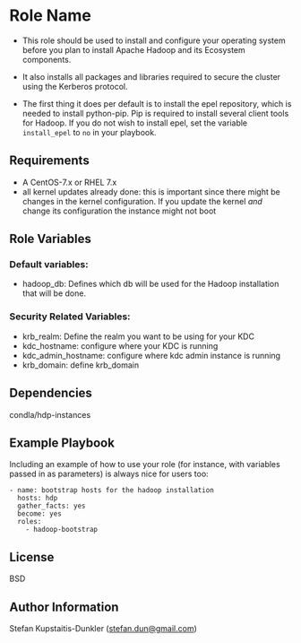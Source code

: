Role Name
=========

* This role should be used to install and configure your operating system before
you plan to install Apache Hadoop and its Ecosystem components.

* It also installs all packages and libraries required to secure the cluster
using the Kerberos protocol.

* The first thing it does per default is to install the epel repository, which is
  needed to install python-pip. Pip is required to install several client tools for Hadoop.
  If you do not wish to install epel, set the variable ```install_epel``` to
  ```no``` in your playbook.



Requirements
------------

* A CentOS-7.x or RHEL 7.x
* all kernel updates already done: this is important since there might be changes
  in the kernel configuration. If you update the kernel *and* change its configuration
  the instance might not boot

Role Variables
--------------

### Default variables:

* hadoop_db: Defines which db will be used for the Hadoop installation that will
be done.

### Security Related Variables:

* krb_realm: Define the realm you want to be using for your KDC
* kdc_hostname: configure where your KDC is running
* kdc_admin_hostname: configure where kdc admin instance is running
* krb_domain: define krb_domain


Dependencies
------------

condla/hdp-instances

Example Playbook
----------------

Including an example of how to use your role (for instance, with variables passed in as parameters) is always nice for users too:

```
- name: bootstrap hosts for the hadoop installation
  hosts: hdp
  gather_facts: yes
  become: yes
  roles:
    - hadoop-bootstrap
```

License
-------

BSD

Author Information
------------------

Stefan Kupstaitis-Dunkler (stefan.dun@gmail.com)

